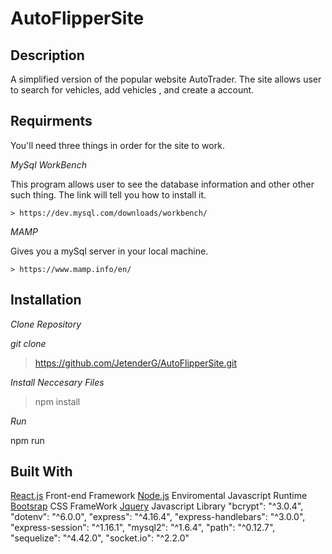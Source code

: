  AutoFlipperSite
 ===============

 Description
 -------

A simplified version of the popular website AutoTrader. The site allows user to search for vehicles, add vehicles , and create a account.


Requirments
-----

You'll need three things in order for the site to work.

 *MySql WorkBench*

This program allows user to see the database information and other other such thing. 
The link will tell you how to install it.

    > https://dev.mysql.com/downloads/workbench/
    

 *MAMP*

 Gives you a mySql server in your local machine.

    > https://www.mamp.info/en/



Installation 
----------

*Clone Repository*

*git clone*

> https://github.com/JetenderG/AutoFlipperSite.git

*Install Neccesary Files*

> npm install

*Run*

npm run

Built With
--------

[React.js](https://reactjs.org/) Front-end Framework
[Node.js](https://nodejs.org/en/) Enviromental Javascript Runtime
[Bootsrap](https://getbootstrap.com/) CSS FrameWork
[Jquery](https://jquery.com/) Javascript Library
  "bcrypt": "^3.0.4",
    "dotenv": "^6.0.0",
    "express": "^4.16.4",
    "express-handlebars": "^3.0.0",
    "express-session": "^1.16.1",
    "mysql2": "^1.6.4",
    "path": "^0.12.7",
    "sequelize": "^4.42.0",
    "socket.io": "^2.2.0"
